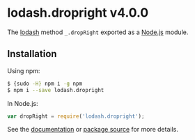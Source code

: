 # lodash.dropright v4.0.0

The [lodash](https://lodash.com/) method `_.dropRight` exported as a [Node.js](https://nodejs.org/) module.

## Installation

Using npm:
```bash
$ {sudo -H} npm i -g npm
$ npm i --save lodash.dropright
```

In Node.js:
```js
var dropRight = require('lodash.dropright');
```

See the [documentation](https://lodash.com/docs#dropRight) or [package source](https://github.com/lodash/lodash/blob/4.0.0-npm-packages/lodash.dropright) for more details.
